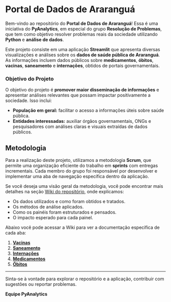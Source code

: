 # Portal de Dados de Araranguá

Bem-vindo ao repositório do **Portal de Dados de Araranguá**! Essa é uma iniciativa do **PyAnalytics**, em especial do grupo **Resolução de Problemas**, que tem como objetivo resolver problemas reais da sociedade utilizando **Python** e **análise de dados**.

Este projeto consiste em uma aplicação **Streamlit** que apresenta diversas visualizações e análises sobre os **dados de saúde pública de Araranguá**. As informações incluem dados públicos sobre **medicamentos**, **óbitos**, **vacinas**, **saneamento** e **internações**, obtidos de portais governamentais. 

### Objetivo do Projeto
O objetivo do projeto é **promover maior disseminação de informações** e apresentar análises relevantes que possam impactar positivamente a sociedade. Isso inclui:
- **População em geral:** facilitar o acesso a informações úteis sobre saúde pública.
- **Entidades interessadas:** auxiliar órgãos governamentais, ONGs e pesquisadores com análises claras e visuais extraídas de dados públicos.

## Metodologia

Para a realização deste projeto, utilizamos a metodologia **Scrum**, que permite uma organização eficiente do trabalho em **sprints** com entregas incrementais. Cada membro do grupo foi responsável por desenvolver e implementar uma aba de navegação específica dentro da aplicação.

Se você deseja uma visão geral da metodologia, você pode encontrar mais detalhes na seção [Wiki do repositório](https://github.com/seu-repo/wiki), onde explicamos:
- Os dados utilizados e como foram obtidos e tratados.
- Os métodos de análise aplicados.
- Como os painéis foram estruturados e pensados.
- O impacto esperado para cada painel.

Abaixo você pode acessar a Wiki para ver a documentação específica de cada aba:
1. **[Vacinas](https://github.com/ProjetoExtensaoPyAnalytics/ResolucaoDeProblemas/wiki/Vacinas)**
2. **[Saneamento](https://github.com/ProjetoExtensaoPyAnalytics/ResolucaoDeProblemas/wiki/Internações)**
3. **[Internações](https://github.com/ProjetoExtensaoPyAnalytics/ResolucaoDeProblemas/wiki/Internações)**
4. **[Medicamentos](https://github.com/ProjetoExtensaoPyAnalytics/ResolucaoDeProblemas/wiki/Medicamentos)**
5. **[Óbitos](https://github.com/ProjetoExtensaoPyAnalytics/ResolucaoDeProblemas/wiki/Óbitos)**

---

Sinta-se à vontade para explorar o repositório e a aplicação, contribuir com sugestões ou reportar problemas.

**Equipe PyAnalytics**
